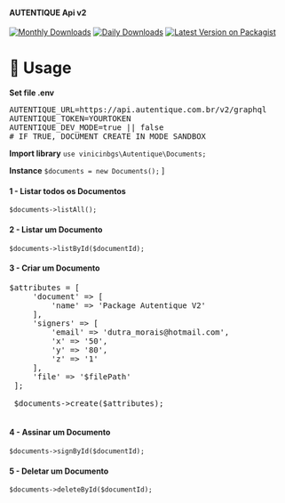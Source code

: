 #### <span style="text-align: center">AUTENTIQUE Api v2</span>

[![Monthly Downloads](https://poser.pugx.org/vinicibgs/autentique-v2/d/monthly)](https://packagist.org/packages/vinicibgs/autentique-v2)
[![Daily Downloads](https://poser.pugx.org/vinicibgs/autentique-v2/d/daily)](https://packagist.org/packages/vinicibgs/autentique-v2)
[![Latest Version on Packagist](https://img.shields.io/badge/stable-1.0.0-brightgreen)](https://packagist.org/packages/vinicibgs/autentique-v2)
# 🚀 Usage
**Set file .env**
<pre>
AUTENTIQUE_URL=https://api.autentique.com.br/v2/graphql
AUTENTIQUE_TOKEN=YOURTOKEN
AUTENTIQUE_DEV_MODE=true || false
# IF TRUE, DOCUMENT CREATE IN MODE SANDBOX
</pre>

**Import library** `use vinicinbgs\Autentique\Documents;`

**Instance** `$documents = new Documents();`
]
#### 1 - Listar todos os Documentos
`$documents->listAll();`

#### 2 - Listar um Documento
`$documents->listById($documentId);`

#### 3 - Criar um Documento
<pre>$attributes = [
     'document' => [
         'name' => 'Package Autentique V2'
     ],
     'signers' => [
         'email' => 'dutra_morais@hotmail.com',
         'x' => '50',
         'y' => '80',
         'z' => '1'
     ],
     'file' => '$filePath'
 ];
 
 $documents->create($attributes);
 </pre>

#### 4 - Assinar um Documento
`$documents->signById($documentId);`

#### 5 - Deletar um Documento
`$documents->deleteById($documentId);`